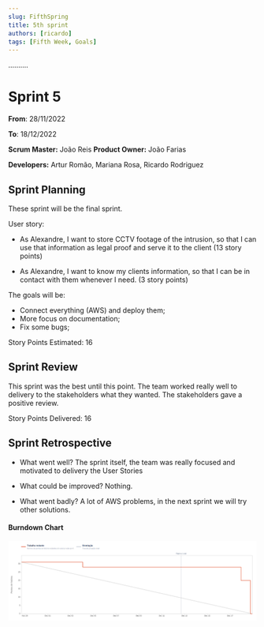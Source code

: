 ```yaml
---
slug: FifthSpring 
title: 5th sprint 
authors: [ricardo]
tags: [Fifth Week, Goals]
---
```

..........
# Sprint 5

**From**: 28/11/2022

**To**: 18/12/2022

**Scrum Master:** João Reis
**Product Owner:** João Farias

**Developers:** Artur Romão, Mariana Rosa, Ricardo Rodriguez

## Sprint Planning

These sprint will be the final sprint. 

User story:
* As Alexandre, I want to store CCTV footage of the intrusion, so that I can use that information as legal proof and serve it to the client (13 story points)

* As Alexandre, I want to know my clients information, so that I can be in contact with them whenever I need. (3 story points)

The goals will be:

* Connect everything (AWS) and deploy them;
* More focus on documentation;
* Fix some bugs;


Story Points Estimated: 16



## Sprint Review

This sprint was the best until this point. The team worked really well to delivery to the stakeholders what they wanted. The stakeholders gave a positive review.

Story Points Delivered: 16

## Sprint Retrospective 

- What went well? The sprint itself, the team was really focused and motivated to delivery the User Stories

- What could be improved? Nothing.

- What went badly? A lot of AWS problems, in the next sprint we will try other solutions.


#### Burndown Chart
![Burndown Chart of sprint 5](sprint5.png)
